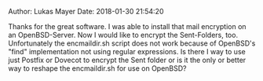 Author: Lukas Mayer
Date: 2018-01-30 21:54:20

Thanks for the great software. I was able to install that mail encryption on an OpenBSD-Server. Now I would like to encrypt the Sent-Folders, too. Unfortunately the encmaildir.sh script does not work because of OpenBSD's "find" implementation not using regular expressions. 
Is there I way to use just Postfix or Dovecot to encrypt the Sent folder or is it the only or better way to reshape the encmaildir.sh for use on OpenBSD?
